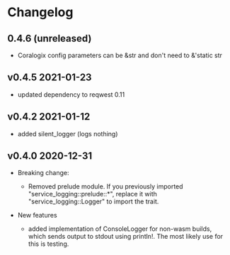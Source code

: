 # Changelog

## 0.4.6  (unreleased)

- Coralogix config parameters can be &str and don't need to &'static str

## v0.4.5  2021-01-23
- updated dependency to reqwest 0.11

## v0.4.2  2021-01-12
- added silent_logger (logs nothing)

## v0.4.0  2020-12-31

- Breaking change: 
  - Removed prelude module. If you previously imported "service_logging::prelude::*",
    replace it with "service_logging::Logger" to import the trait.

- New features

  - added implementation of ConsoleLogger for non-wasm builds,
    which sends output to stdout using println!.
    The most likely use for this is testing.


